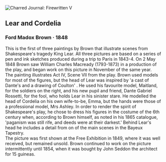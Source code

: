 <div class="artwork-of-the-day">
  <div class="container">
    <div class="img-wrapper">
      <img
        src="https://uploads8.wikiart.org/images/ford-madox-brown/lear-and-cordelia(1).jpg!Large.jpg"
        alt="Charred Journal: Firewritten V" />
    </div>
    <div class="artwork-detail">
      <div class="artwork-origin"> 
        <h2 class="artwork-name">Lear and Cordelia</h2>
        <h3 class="artist">
          Ford Madox Brown
                    ·  1848
        </h3>
      </div>
      <p class="description">
        <span class="artwork-description-text ng-binding" ng-bind-html="viewModel.ArtworkOfTheDay.Description | unsafe">This is the first of three paintings by Brown that illustrate scenes from Shakespeare's tragedy King Lear. All three pictures are based on a series of pen and ink sketches produced during a trip to Paris in 1843-4. On 2 May 1848 Brown saw William Charles Macready (1793-1873) in a production of the play, and began work on this picture in November of the same year.
<br>The painting illustrates Act IV, Scene VII from the play. Brown used models for most of the figures, but the head of Lear was inspired by 'a cast of Dante's and a drawing of Coulton' . He used his favourite model, Maitland, for the soldiers on the right, and his new pupil and friend, Dante Gabriel Rossetti, for the fool, who holds Lear in his sinister stare. He modelled the head of Cordelia on his own wife-to-be, Emma, but the hands were those of a professional model, Mrs Ashley. In order to render the spirit of Shakespeare's play, he chose to dress his figures in the costume of the 6th century when, according to Brown himself, as noted in his 1865 catalogue, 'paganism was still rife, and deeds were at their darkest.' Behind Lear's head he includes a detail from on of the main scenes in the Bayeux Tapestry.
<br>The picture was first shown at the Free Exhibition in 1849, where it was well received, but remained unsold. Brown continued to work on the picture intermittently until 1854, when it was bought by John Seddon the architect for 15 guineas.</span>
                        <div class="text-shadow-container" ng-show="showShadow" style=""></div>
      </p>
    </div>
  </div>

</div>

